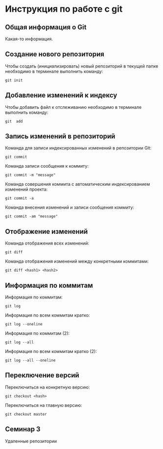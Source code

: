 # **Инструкция по работе с git**

## Общая информация о Git

Какая-то информация.

## Создание нового репозитория

Чтобы создать (инициализировать) новый репозиторий в текущей папке необходимо в терминале выполнить команду:

    git init

## Добавление изменений к индексу

Чтобы добавить файл к отслеживанию необходимо в терминале выполнить команду:

    git  add

## Запись изменений в репозиторий

Команда для записи индексированных изменений в репозитории Git:

    git commit

Команда записи сообщения к коммиту:

    git commit -m "message"

Команда совершения коммита с автоматическим индексированием изменений проекта:

    git commit -a

Команда внесения изменений и записи сообщения коммиту:

    git commit -am "message"

## Отображение изменений

Команда отображения всех изменений:

    git diff

Команда отображения изменений между конкретными коммитами:

    git diff <hash1> <hash2>

## Информация по коммитам

Информация по коммитам:

    git log

Информация по всем коммитам кратко:

    git log --oneline

Информация по коммитам (2):

    git log --all

Информация по всем коммитам кратко (2):

    git log --all --oneline

## Переключение версий

Переключиться на конкретную версию:

    git checkout <hash>

Переключиться на главную версию:

    git checkout master


## Семинар 3

Удаленные репозитории
